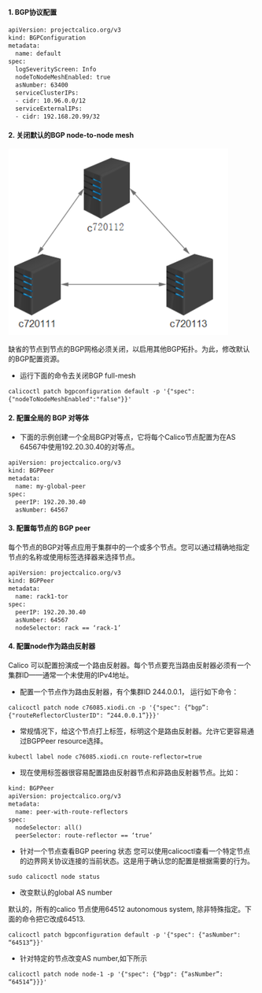 #### 1. BGP协议配置

```shell
apiVersion: projectcalico.org/v3
kind: BGPConfiguration
metadata:
  name: default
spec:
  logSeverityScreen: Info
  nodeToNodeMeshEnabled: true
  asNumber: 63400
  serviceClusterIPs:
  - cidr: 10.96.0.0/12
  serviceExternalIPs:
  - cidr: 192.168.20.99/32
```


#### 2. 关闭默认的BGP node-to-node mesh

![](../uploads/calico/images/m_f016fad9ea2bfe4f894dc1e3fb702735_r.png)

缺省的节点到节点的BGP网格必须关闭，以启用其他BGP拓扑。为此，修改默认的BGP配置资源。

- 运行下面的命令去关闭BGP full-mesh

```shell
calicoctl patch bgpconfiguration default -p '{"spec": {"nodeToNodeMeshEnabled":"false"}}'
```

#### 2. 配置全局的 BGP 对等体

- 下面的示例创建一个全局BGP对等点，它将每个Calico节点配置为在AS 64567中使用192.20.30.40的对等点。

```shell
apiVersion: projectcalico.org/v3
kind: BGPPeer
metadata:
  name: my-global-peer
spec:
  peerIP: 192.20.30.40
  asNumber: 64567
```

#### 3. 配置每节点的 BGP peer
每个节点的BGP对等点应用于集群中的一个或多个节点。您可以通过精确地指定节点的名称或使用标签选择器来选择节点。

```shell
apiVersion: projectcalico.org/v3
kind: BGPPeer
metadata:
  name: rack1-tor
spec:
  peerIP: 192.20.30.40
  asNumber: 64567
  nodeSelector: rack == ‘rack-1’
```

#### 4. 配置node作为路由反射器
Calico 可以配置扮演成一个路由反射器。每个节点要充当路由反射器必须有一个集群ID——通常一个未使用的IPv4地址。

- 配置一个节点作为路由反射器，有个集群ID 244.0.0.1， 运行如下命令：

```shell
calicoctl patch node c76085.xiodi.cn -p '{"spec": {“bgp”: {"routeReflectorClusterID": “244.0.0.1”}}}'
```

- 常规情况下，给这个节点打上标签，标明这个是路由反射器。允许它更容易通过BGPPeer resource选择。

```shell
kubectl label node c76085.xiodi.cn route-reflector=true
```

- 现在使用标签器很容易配置路由反射器节点和非路由反射器节点。比如：

```shell
kind: BGPPeer
apiVersion: projectcalico.org/v3
metadata:
  name: peer-with-route-reflectors
spec:
  nodeSelector: all()
  peerSelector: route-reflector == ‘true’
```

- 针对一个节点查看BGP peering 状态
您可以使用calicoctl查看一个特定节点的边界网关协议连接的当前状态。这是用于确认您的配置是根据需要的行为。

```shell
sudo calicoctl node status
```

- 改变默认的global AS number

默认的，所有的calico 节点使用64512 autonomous system, 除非特殊指定。下面的命令把它改成64513.

```shell
calicoctl patch bgpconfiguration default -p '{"spec": {"asNumber": “64513”}}'
```

- 针对特定的节点改变AS number,如下所示

```shell
calicoctl patch node node-1 -p '{"spec": {"bgp": {“asNumber”: “64514”}}}'
```